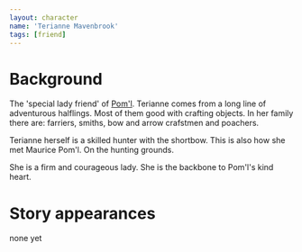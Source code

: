 ```yaml
---
layout: character
name: 'Terianne Mavenbrook'
tags: [friend]
---
```


# Background
The 'special lady friend' of [Pom'l](poml.html). Terianne comes from a long line of adventurous halflings. Most of them good with crafting objects. In her family there are: farriers, smiths, bow and arrow crafstmen and poachers.

Terianne herself is a skilled hunter with the shortbow. This is also how she met Maurice Pom'l. On the hunting grounds. 

She is a firm and courageous lady. She is the backbone to Pom'l's kind heart.

# Story appearances
none yet